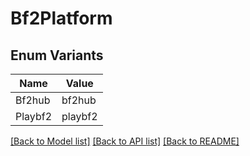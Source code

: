 # Bf2Platform

## Enum Variants

| Name | Value |
|---- | -----|
| Bf2hub | bf2hub |
| Playbf2 | playbf2 |


[[Back to Model list]](../README.md#documentation-for-models) [[Back to API list]](../README.md#documentation-for-api-endpoints) [[Back to README]](../README.md)


